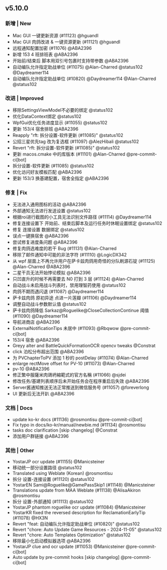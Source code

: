## v5.10.0

### 新增 | New

* Mac GUI 一键更新资源 (#11123) @hguandl
* Mac GUI 肉鸽改进 & 一键资源更新 (#11121) @hguandl
* 远程通知配置加密 (#11076) @ABA2396
* 新增 153 4 班排班表 @ABA2396
* 开始前/结束后 脚本用双引号包裹时支持带参数 @ABA2396
* 自动编队允许指定助战单位 (#11075) @Alan-Charred @status102 @Daydreamer114
* 自动编队允许指定助战单位 (#10820) @Daydreamer114 @Alan-Charred @status102

### 改进 | Improved

* 移除SettingsViewModel不必要的绑定 @status102
* 优化DataContext绑定 @status102
* WpfGui优化任务进度显示 (#11055) @status102
* 更新 153/4 宿舍排班 @ABA2396
* Reapply "rft: 拆分设置-软件更新 (#11085)" @status102
* 公招三星优先tag 改为复选框 (#11097) @AlezHibali @status102
* Revert "rft: 拆分设置-软件更新 (#11085)" @status102
* 更新 macos.cmake 中的库版本 (#11101) @Alan-Charred @pre-commit-ci[bot]
* 拆分设置-软件更新 (#11085) @status102
* 优化访问好友模板匹配 @ABA2396
* 更新 153/3 换基建配置，宿舍全指定 @ABA2396

### 修复 | Fix

* 无法进入通用图标的活动 @ABA2396
* 外部通知无法进行发送设置 @status102
* 根据roi进行截图的小工具无法识别文件路径 (#11114) @Daydreamer114
* 修复连接设置下 开始前、结束后脚本及运行任务时休眠设置绑定 @status102
* 修复 连接设置 数据绑定 @status102
* 误点一键换宿舍 @ABA2396
* 尝试修复进度条问题 @ABA2396
* 修复肉鸽选难度的若干 Bug (#11131) @Alan-Charred
* 移除了邮件通知中可能的非法字符 (#11110) @LogicDX342
* 从 wpf 层面上不再允许用户在萨卡兹肉鸽用奇怪的分队刷源石锭 (#11125) @Alan-Charred @ABA2396
* 二星干员无法开始悖论模拟 @ABA2396
* 只凹直升的时候不再需要去 N0 打到 3 层 (#11124) @Alan-Charred
* 自动战斗未启用战斗列表时，禁用理智药使用 @status102
* 肉鸽不期而遇闪退 (#11087) @Daydreamer114
* 萨卡兹肉鸽 原初异途 点进一片莲瓣 (#11106) @Daydreamer114
* 调整自动战斗参数默认值 @status102
* 萨卡兹肉鸽降低 Sarkaz@Roguelike@CloseCollectionContinue 阈值 (#11090) @Daydreamer114
* 导航进商店 @ABA2396
* ExternalNotificationTips 未居中 (#11093) @Rbqwow @pre-commit-ci[bot]
* 153/4 宿舍 @ABA2396
* Greyy alter and BattleQuickFormationOCR opencv tweaks @Constrat
* click 泊松分布超出范围 @ABA2396
* 为 PVChapterToPV 添加 1 秒的 postDelay (#11074) @Alan-Charred
* enlarge rectMove offset for PV-10 (#11073) @Alan-Charred
* pv-10 @ABA2396
* 修正繁中服薩米肉鴿坍縮範式的官方名稱 (#11066) @sjdei
* 修改任务/基建列表顺序后未开始任务会在程序重启后失效 @ABA2396
* Server酱通知推送无法正常推送到微信服务号 (#11057) @foreverlong
* UI 更新后无法开趴 @ABA2396

### 文档 | Docs

* update ko-kr docs (#11136) @rosmontisu @pre-commit-ci[bot]
* Fix typo in docs/ko-kr/manual/newbie.md (#11134) @rosmontisu
* tasks doc clarification [skip changelog] @Constrat
* 添加用户群链接 @ABA2396

### 其他 | Other

* YostarJP ocr update (#11155) @Manicsteiner
* 移动统一部分设置路径 @status102
* Translated using Weblate (Korean) @rosmontisu
* 拆分 设置-连接设置 (#11120) @status102
* YostarEN Sami@Roguelike@GamePassSkip1 (#11148) @Manicsteiner
* Translations update from MAA Weblate (#11138) @AlisaAkiron @rosmontisu
* 拆分 设置-外部通知 (#11113) @status102
* YostarJP phantom roguelike ocr update (#11084) @Manicsteiner
* YostarKR fixed the reversed description for ReclamationEarlyTip (#11078) @HX3N
* Revert "feat: 自动编队允许指定助战单位 (#10820)" @status102
* Revert "chore: Auto Update Game Resources - 2024-11-05" @status102
* Revert "chore: Auto Templates Optimization" @status102
* 移除最小化启动模拟器选项 @ABA2396
* YostarJP clue and ocr update (#11053) @Manicsteiner @pre-commit-ci[bot]
* Auto update by pre-commit hooks [skip changelog] @pre-commit-ci[bot]
